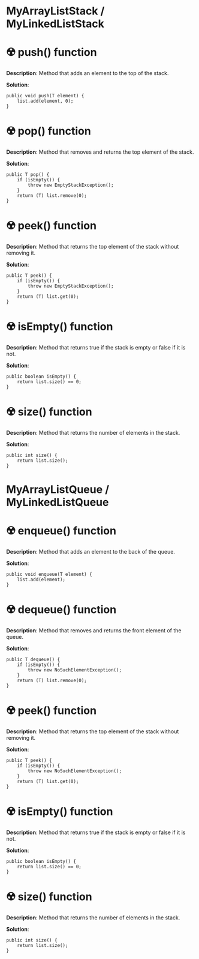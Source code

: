 # MyArrayListStack / MyLinkedListStack
# :radioactive: push() function

**Description**: Method that adds an element to the top of the stack.

**Solution**:

    public void push(T element) {
        list.add(element, 0);
    }
    
# :radioactive: pop() function

**Description**: Method that removes and returns the top element of the stack.

**Solution**:

    public T pop() {
        if (isEmpty()) {
            throw new EmptyStackException();
        }
        return (T) list.remove(0);
    }
    
# :radioactive: peek() function

**Description**: Method that returns the top element of the stack without removing it.

**Solution**: 

    public T peek() {
        if (isEmpty()) {
            throw new EmptyStackException();
        }
        return (T) list.get(0);
    }
    
# :radioactive: isEmpty() function

**Description**: Method that returns true if the stack is empty or false if it is not.

**Solution**: 

    public boolean isEmpty() {
        return list.size() == 0;
    }
    
# :radioactive: size() function

**Description**: Method that returns the number of elements in the stack.

**Solution**: 

    public int size() {
        return list.size();
    }
    
# MyArrayListQueue / MyLinkedListQueue
    
# :radioactive: enqueue() function

**Description**: Method that adds an element to the back of the queue.

**Solution**: 

    public void enqueue(T element) {
        list.add(element);
    }
    
# :radioactive: dequeue() function

**Description**: Method that removes and returns the front element of the queue.

**Solution**: 

    public T dequeue() {
        if (isEmpty()) {
            throw new NoSuchElementException();
        }
        return (T) list.remove(0);
    }
    
# :radioactive: peek() function

**Description**: Method that returns the top element of the stack without removing it.

**Solution**: 

    public T peek() {
        if (isEmpty()) {
            throw new NoSuchElementException();
        }
        return (T) list.get(0);
    }
    
# :radioactive: isEmpty() function

**Description**: Method that returns true if the stack is empty or false if it is not.

**Solution**: 

    public boolean isEmpty() {
        return list.size() == 0;
    }
    
# :radioactive: size() function

**Description**: Method that returns the number of elements in the stack.

**Solution**: 

    public int size() {
        return list.size();
    }
